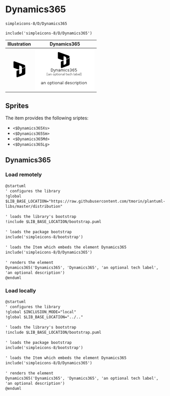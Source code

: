 # Dynamics365


```text
simpleicons-8/D/Dynamics365
```

```text
include('simpleicons-8/D/Dynamics365')
```



| Illustration | Dynamics365 |
| :---: | :---: |
| ![illustration for Illustration](../../simpleicons-8/D/Dynamics365.png) | ![illustration for Dynamics365](../../simpleicons-8/D/Dynamics365.Local.png) |



## Sprites
The item provides the following sriptes:

- `<$Dynamics365Xs>`
- `<$Dynamics365Sm>`
- `<$Dynamics365Md>`
- `<$Dynamics365Lg>`





## Dynamics365

### Load remotely
```plantuml
@startuml
' configures the library
!global $LIB_BASE_LOCATION="https://raw.githubusercontent.com/tmorin/plantuml-libs/master/distribution"

' loads the library's bootstrap
!include $LIB_BASE_LOCATION/bootstrap.puml

' loads the package bootstrap
include('simpleicons-8/bootstrap')

' loads the Item which embeds the element Dynamics365
include('simpleicons-8/D/Dynamics365')

' renders the element
Dynamics365('Dynamics365', 'Dynamics365', 'an optional tech label', 'an optional description')
@enduml
```

### Load locally
```plantuml
@startuml
' configures the library
!global $INCLUSION_MODE="local"
!global $LIB_BASE_LOCATION="../.."

' loads the library's bootstrap
!include $LIB_BASE_LOCATION/bootstrap.puml

' loads the package bootstrap
include('simpleicons-8/bootstrap')

' loads the Item which embeds the element Dynamics365
include('simpleicons-8/D/Dynamics365')

' renders the element
Dynamics365('Dynamics365', 'Dynamics365', 'an optional tech label', 'an optional description')
@enduml
```

